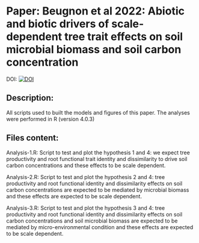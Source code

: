 # Paper: Beugnon et al 2022: Abiotic and biotic drivers of scale-dependent tree trait effects on soil microbial biomass and soil carbon concentration

DOI:
[![DOI](https://zenodo.org/badge/331020733.svg)](https://zenodo.org/badge/latestdoi/331020733)


## Description: 
All scripts used to built the models and figures of this paper. The analyses were performed in R (version 4.0.3)

## Files content: 
Analysis-1.R: Script to test and plot the hypothesis 1 and 4: we expect tree productivity and root functional trait identity and dissimilarity to drive soil carbon concentrations and these effects to be scale dependent.

Analysis-2.R: Script to test and plot the hypothesis 2 and 4: tree productivity and root functional identity and dissimilarity effects on soil carbon concentrations are expected to be mediated by microbial biomass and these effects are expected to be scale dependent.

Analysis-3.R: Script to test and plot the hypothesis 3 and 4: tree productivity and root functional identity and dissimilarity effects on soil carbon concentrations and soil microbial biomass are expected to be mediated by micro-environmental condition and these effects are expected to be scale dependent.


